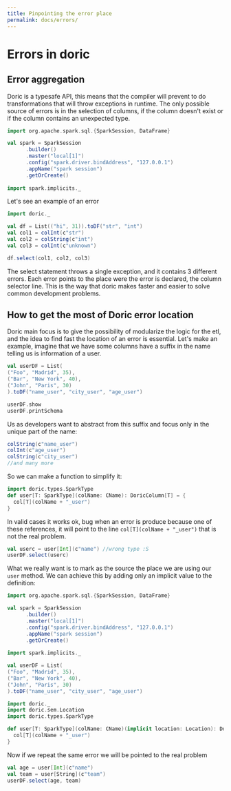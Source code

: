 ```yaml
---
title: Pinpointing the error place
permalink: docs/errors/
---
```


# Errors in doric
## Error aggregation
Doric is a typesafe API, this means that the compiler will prevent to do transformations that will throw exceptions in runtime.
The only possible source of errors is in the selection of columns, if the column doesn't exist or if the column contains an unexpected type.

```scala mdoc:invisible
import org.apache.spark.sql.{SparkSession, DataFrame}

val spark = SparkSession
      .builder()
      .master("local[1]")
      .config("spark.driver.bindAddress", "127.0.0.1")
      .appName("spark session")
      .getOrCreate()
      
import spark.implicits._
```
Let's see an example of an error
```scala mdoc
import doric._

val df = List(("hi", 31)).toDF("str", "int")
val col1 = colInt(c"str")
val col2 = colString(c"int")
val col3 = colInt(c"unknown")
```
```scala mdoc:crash
df.select(col1, col2, col3)
```

The select statement throws a single exception, and it contains 3 different errors.
Each error points to the place were the error is declared, the column selector line.
This is the way that doric makes faster and easier to solve common development problems.

## How to get the most of Doric error location
Doric main focus is to give the possibility of modularize the logic for the etl, and the idea to find fast the location of an error is essential.
Let's make an example, imagine that we have some columns have a suffix in the name telling us is information of a user.

```scala mdoc:invisible
val userDF = List(
("Foo", "Madrid", 35),
("Bar", "New York", 40),
("John", "Paris", 30)
).toDF("name_user", "city_user", "age_user")
```

```scala mdoc
userDF.show
userDF.printSchema
```

Us as developers want to abstract from this suffix and focus only in the unique part of the name:
```scala mdoc
colString(c"name_user")
colInt(c"age_user")
colString(c"city_user")
//and many more
```
So we can make a function to simplify it:
```scala mdoc
import doric.types.SparkType
def user[T: SparkType](colName: CName): DoricColumn[T] = {
  col[T](colName + "_user")
}
```
In valid cases it works ok, bug when an error is produce because one of these references, it will point to the line `col[T](colName + "_user")` that is not the real problem.

```scala mdoc:crash
val userc = user[Int](c"name") //wrong type :S
userDF.select(userc)
```

What we really want is to mark as the source the place we are using our `user` method. We can achieve this by adding only an implicit value to the definition:
```scala mdoc:invisible:reset
import org.apache.spark.sql.{SparkSession, DataFrame}

val spark = SparkSession
      .builder()
      .master("local[1]")
      .config("spark.driver.bindAddress", "127.0.0.1")
      .appName("spark session")
      .getOrCreate()
      
import spark.implicits._

val userDF = List(
("Foo", "Madrid", 35),
("Bar", "New York", 40),
("John", "Paris", 30)
).toDF("name_user", "city_user", "age_user")

```

```scala mdoc
import doric._
import doric.sem.Location
import doric.types.SparkType

def user[T: SparkType](colName: CName)(implicit location: Location): DoricColumn[T] = {
  col[T](colName + "_user")
}
```
Now if we repeat the same error we will be pointed to the real problem
```scala mdoc:crash
val age = user[Int](c"name")
val team = user[String](c"team")
userDF.select(age, team)
```
